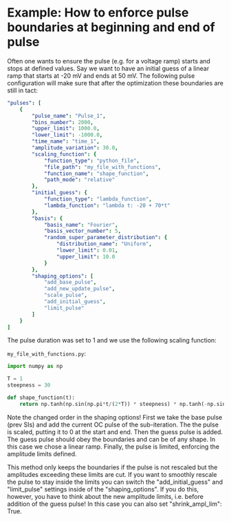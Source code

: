 # Example: How to enforce pulse boundaries at beginning and end of pulse

Often one wants to ensure the pulse (e.g. for a voltage ramp) starts and stops at defined values. Say we want to have an initial guess of a linear ramp that starts at -20 mV and ends at 50 mV. The following pulse configuration will make sure that after the optimization these boundaries are still in tact:

~~~yaml
"pulses": [
    {
        "pulse_name": "Pulse_1",
        "bins_number": 2000,
        "upper_limit": 1000.0,
        "lower_limit": -1000.0,
        "time_name": "time_1",
        "amplitude_variation": 30.0,
        "scaling_function": {
            "function_type": "python_file",
            "file_path": "my_file_with_functions",
            "function_name": "shape_function",
            "path_mode": "relative"
        },
        "initial_guess": {
            "function_type": "lambda_function",
            "lambda_function": "lambda t: -20 + 70*t"
        },
        "basis": {
            "basis_name": "Fourier",
            "basis_vector_number": 5,
            "random_super_parameter_distribution": {
                "distribution_name": "Uniform",
                "lower_limit": 0.01,
                "upper_limit": 10.0
            }
        },
        "shaping_options": [
            "add_base_pulse",
            "add_new_update_pulse",
            "scale_pulse",
            "add_initial_guess",
            "limit_pulse"
        ]
    }
]
~~~

The pulse duration was set to 1 and we use the following scaling function:

```my_file_with_functions.py```:

~~~python
import numpy as np

T = 1
steepness = 30

def shape_function(t):
    return np.tanh(np.sin(np.pi*t/(2*T)) * steepness) * np.tanh(-np.sin(np.pi*(t-T)/(2*T)) * steepness)

~~~


Note the changed order in the shaping options! First we take the base pulse (prev SIs) and add the current OC pulse of the sub-iteration. The the pulse is scaled, putting it to 0 at the start and end. Then the guess pulse is added. The guess pulse should obey the boundaries and can be of any shape. In this case we chose a linear ramp. Finally, the pulse is limited, enforcing the amplitude limits defined.

This method only keeps the boundaries if the pulse is not rescaled but the amplitudes exceeding these limits are cut. If you want to smoothly rescale the pulse to stay inside the limits you can switch the "add_initial_guess" and "limit_pulse" settings inside of the "shaping_options". If you do this, however, you have to think about the new amplitude limits, i.e. before addition of the guess pulse! In this case you can also set "shrink_ampl_lim": True.



